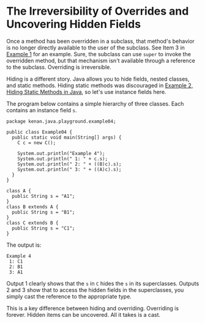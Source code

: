 # The Irreversibility of Overrides and Uncovering Hidden Fields

Once a method has been overridden in a subclass, that method's behavior is no longer directly available to the user of the subclass. See Item 3 in [Example 1](http://www.0xc0deshop.com/2014/05/overriding-instance-methods-in-java.html) for an example. Sure, the subclass can use `super` to invoke the overridden method, but that mechanism isn't available through a reference to the subclass. Overriding is irreversible. 

Hiding is a different story. Java allows you to hide fields, nested classes, and static methods. Hiding static methods was discouraged in [Example 2, Hiding Static Methods in Java](http://www.0xc0deshop.com/2014/05/hiding-static-methods-in-java.html), so let's use instance fields here.

The program below contains a simple hierarchy of three classes. Each contains an instance field `s`. 

    package kenan.java.playground.example04;
    
    public class Example04 {
      public static void main(String[] args) {
        C c = new C();
    
        System.out.println("Example 4");
        System.out.println(" 1: " + c.s);
        System.out.println(" 2: " + ((B)c).s);
        System.out.println(" 3: " + ((A)c).s);
      }
    }
    
    class A {
      public String s = "A1";
    }
    class B extends A {
      public String s = "B1";
    }
    class C extends B {
      public String s = "C1";
    }

The output is:

    Example 4
     1: C1
     2: B1
     3: A1

Output 1 clearly shows that the `s` in `C` hides the `s` in its superclasses. Outputs 2 and 3 show that to access the hidden fields in the superclasses, you simply cast the reference to the appropriate type. 

This is a key difference between hiding and overriding. Overriding is forever. Hidden items can be uncovered. All it takes is a cast. 